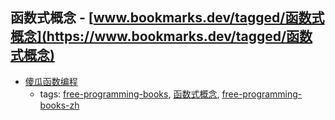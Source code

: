 函数式概念 - [www.bookmarks.dev/tagged/函数式概念](https://www.bookmarks.dev/tagged/函数式概念) 
---
* [傻瓜函数编程](https://github.com/justinyhuang/Functional-Programming-For-The-Rest-of-Us-Cn)
    * tags: [free-programming-books](../tags/free-programming-books.md), [函数式概念](../tags/函数式概念.md), [free-programming-books-zh](../tags/free-programming-books-zh.md)
